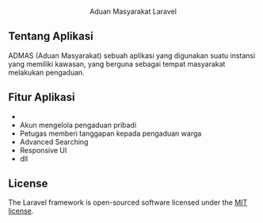 <p align="center">Aduan Masyarakat Laravel</p>

## Tentang Aplikasi

ADMAS (Aduan Masyarakat) sebuah aplikasi yang digunakan suatu instansi yang memiliki kawasan, yang berguna sebagai tempat masyarakat melakukan pengaduan.

## Fitur Aplikasi

- 
- Akun mengelola pengaduan pribadi
- Petugas memberi tanggapan kepada pengaduan warga
- Advanced Searching
- Responsive UI
- dll

## License

The Laravel framework is open-sourced software licensed under the [MIT license](https://opensource.org/licenses/MIT).
